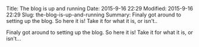 Title: The blog is up and running
Date: 2015-9-16 22:29
Modified: 2015-9-16 22:29
Slug: the-blog-is-up-and-running
Summary: Finaly got around to setting up the blog. So here it is! Take it for what it is, or isn't..

Finaly got around to setting up the blog. So here it is! Take it for what it is, or isn't...